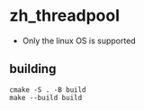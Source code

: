 # zh_threadpool

- Only the linux OS is supported

## building

```shell
cmake -S . -B build
make --build build
```



